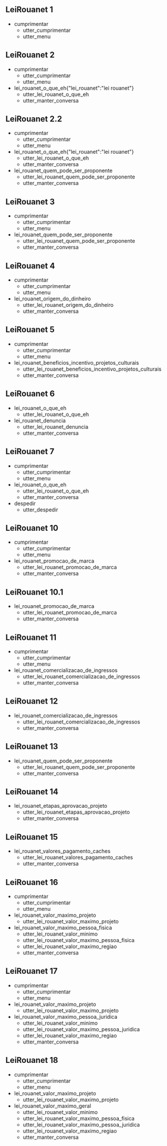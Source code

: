 ## LeiRouanet 1
* cumprimentar
    - utter_cumprimentar
    - utter_menu

## LeiRouanet 2
* cumprimentar
    - utter_cumprimentar
    - utter_menu
* lei_rouanet_o_que_eh{"lei_rouanet":"lei rouanet"}
    - utter_lei_rouanet_o_que_eh
    - utter_manter_conversa

## LeiRouanet 2.2
* cumprimentar
    - utter_cumprimentar
    - utter_menu
* lei_rouanet_o_que_eh{"lei_rouanet":"lei rouanet"}
    - utter_lei_rouanet_o_que_eh
    - utter_manter_conversa
* lei_rouanet_quem_pode_ser_proponente
    - utter_lei_rouanet_quem_pode_ser_proponente
    - utter_manter_conversa

## LeiRouanet 3
* cumprimentar
    - utter_cumprimentar
    - utter_menu
* lei_rouanet_quem_pode_ser_proponente
    - utter_lei_rouanet_quem_pode_ser_proponente
    - utter_manter_conversa

## LeiRouanet 4
* cumprimentar
    - utter_cumprimentar
    - utter_menu
* lei_rouanet_origem_do_dinheiro
    - utter_lei_rouanet_origem_do_dinheiro
    - utter_manter_conversa

## LeiRouanet 5
* cumprimentar
    - utter_cumprimentar
    - utter_menu
* lei_rouanet_beneficios_incentivo_projetos_culturais
    - utter_lei_rouanet_beneficios_incentivo_projetos_culturais
    - utter_manter_conversa

## LeiRouanet 6
* lei_rouanet_o_que_eh
    - utter_lei_rouanet_o_que_eh
* lei_rouanet_denuncia
    - utter_lei_rouanet_denuncia
    - utter_manter_conversa

## LeiRouanet 7
* cumprimentar
    - utter_cumprimentar
    - utter_menu
* lei_rouanet_o_que_eh
    - utter_lei_rouanet_o_que_eh
    - utter_manter_conversa
* despedir
    - utter_despedir

## LeiRouanet 10
* cumprimentar
    - utter_cumprimentar
    - utter_menu
* lei_rouanet_promocao_de_marca
    - utter_lei_rouanet_promocao_de_marca
    - utter_manter_conversa

## LeiRouanet 10.1
* lei_rouanet_promocao_de_marca
    - utter_lei_rouanet_promocao_de_marca
    - utter_manter_conversa


## LeiRouanet 11
* cumprimentar
    - utter_cumprimentar
    - utter_menu
* lei_rouanet_comercializacao_de_ingressos
    - utter_lei_rouanet_comercializacao_de_ingressos
    - utter_manter_conversa


## LeiRouanet 12
* lei_rouanet_comercializacao_de_ingressos
    - utter_lei_rouanet_comercializacao_de_ingressos
    - utter_manter_conversa

## LeiRouanet 13
* lei_rouanet_quem_pode_ser_proponente
    - utter_lei_rouanet_quem_pode_ser_proponente
    - utter_manter_conversa


## LeiRouanet 14
* lei_rouanet_etapas_aprovacao_projeto
    - utter_lei_rouanet_etapas_aprovacao_projeto
    - utter_manter_conversa

## LeiRouanet 15
* lei_rouanet_valores_pagamento_caches
    - utter_lei_rouanet_valores_pagamento_caches
    - utter_manter_conversa

## LeiRouanet 16
* cumprimentar
    - utter_cumprimentar
    - utter_menu
* lei_rouanet_valor_maximo_projeto
    - utter_lei_rouanet_valor_maximo_projeto
* lei_rouanet_valor_maximo_pessoa_fisica
    - utter_lei_rouanet_valor_minimo
    - utter_lei_rouanet_valor_maximo_pessoa_fisica
    - utter_lei_rouanet_valor_maximo_regiao
    - utter_manter_conversa
 
## LeiRouanet 17
* cumprimentar
    - utter_cumprimentar
    - utter_menu
* lei_rouanet_valor_maximo_projeto
    - utter_lei_rouanet_valor_maximo_projeto
* lei_rouanet_valor_maximo_pessoa_juridica
    - utter_lei_rouanet_valor_minimo
    - utter_lei_rouanet_valor_maximo_pessoa_juridica
    - utter_lei_rouanet_valor_maximo_regiao
    - utter_manter_conversa

## LeiRouanet 18
* cumprimentar
    - utter_cumprimentar
    - utter_menu
* lei_rouanet_valor_maximo_projeto
    - utter_lei_rouanet_valor_maximo_projeto
* lei_rouanet_valor_maximo_geral
    - utter_lei_rouanet_valor_minimo
    - utter_lei_rouanet_valor_maximo_pessoa_fisica
    - utter_lei_rouanet_valor_maximo_pessoa_juridica
    - utter_lei_rouanet_valor_maximo_regiao
    - utter_manter_conversa
